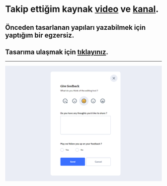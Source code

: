 # Takip ettiğim kaynak [video](https://www.youtube.com/watch?v=uSio0cxJnXI&list=PLfAfrKyDRWrGze_1T1bUU0qA9RknVKI5J&index=25) ve [kanal](https://www.youtube.com/c/PROTOTURKCOM).

## Önceden tasarlanan yapıları yazabilmek için yaptığım bir egzersiz.
## Tasarıma ulaşmak için [tıklayınız](https://www.uidesigndaily.com/posts/sketch-feedback-modal-card-day-1265). 
---
![Components](./images/frontend-examples-28.png)
